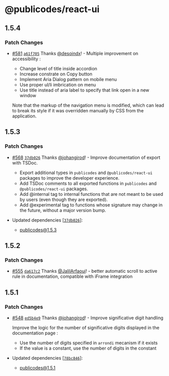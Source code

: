 # @publicodes/react-ui

## 1.5.4

### Patch Changes

-   [#581](https://github.com/publicodes/publicodes/pull/581) [`a61f705`](https://github.com/publicodes/publicodes/commit/a61f705a2a634792d7f6fe1f174f471a120bed11) Thanks [@desoindx](https://github.com/desoindx)! - Multiple improvement on accessibility :

    -   Change level of title inside accordion
    -   Increase constrate on Copy button
    -   Implement Aria Dialog pattern on mobile menu
    -   Use proper ul/li imbrication on menu
    -   Use title instead of aria label to specify that link open in a new window

    Note that the markup of the navigation menu is modified, which can lead to break its style if it was overridden manually by CSS from the application.

## 1.5.3

### Patch Changes

-   [#568](https://github.com/publicodes/publicodes/pull/568) [`37db026`](https://github.com/publicodes/publicodes/commit/37db026f9770d14788c1e9567ef55c5a70422896) Thanks [@johangirod](https://github.com/johangirod)! - Improve documentation of export with TSDoc.

    -   Export additional types in `publicodes` and `@publicodes/react-ui` packages to improve the developer experience.
    -   Add TSDoc comments to all exported functions in `publicodes` and `@publicodes/react-ui` packages.
    -   Add @internal tag to internal functions that are not meant to be used by users (even though they are exported).
    -   Add @experimental tag to functions whose signature may change in the future, without a major version bump.

-   Updated dependencies [[`37db026`](https://github.com/publicodes/publicodes/commit/37db026f9770d14788c1e9567ef55c5a70422896)]:
    -   publicodes@1.5.3

## 1.5.2

### Patch Changes

-   [#555](https://github.com/publicodes/publicodes/pull/555) [`da617c2`](https://github.com/publicodes/publicodes/commit/da617c2e159edd6bfc6a0d6e7d209056eee2f69e) Thanks [@JalilArfaoui](https://github.com/JalilArfaoui)! - better automatic scroll to active rule in documentation, compatible with iFrame integration

## 1.5.1

### Patch Changes

-   [#548](https://github.com/publicodes/publicodes/pull/548) [`ed5b4e9`](https://github.com/publicodes/publicodes/commit/ed5b4e92160d46142832a6797b3d12e9f6446469) Thanks [@johangirod](https://github.com/johangirod)! - Improve significative digit handling

    Improve the logic for the number of significative digits displayed in the documentation page :

    -   Use the number of digits specified in `arrondi` mecanism if it exists
    -   If the value is a constant, use the number of digits in the constant

-   Updated dependencies [[`78bc846`](https://github.com/publicodes/publicodes/commit/78bc846df64c50353e84484f8e7c66d559ec9747)]:
    -   publicodes@1.5.1
